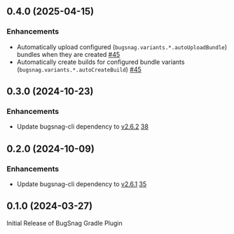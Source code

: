 ## 0.4.0 (2025-04-15)

### Enhancements

- Automatically upload configured (`bugsnag.variants.*.autoUploadBundle`) bundles when they are created [#45](https://github.com/bugsnag/bugsnag-gradle-plugin/pull/45)
- Automatically create builds for configured bundle variants (`bugsnag.variants.*.autoCreateBuild`) [#45](https://github.com/bugsnag/bugsnag-gradle-plugin/pull/45)

## 0.3.0 (2024-10-23)

### Enhancements

- Update bugsnag-cli dependency to [v2.6.2](https://github.com/bugsnag/bugsnag-cli/blob/main/CHANGELOG.md#262-2024-10-17) [38](https://github.com/bugsnag/bugsnag-gradle-plugin/pull/38)

## 0.2.0 (2024-10-09)

### Enhancements

- Update bugsnag-cli dependency to [v2.6.1](https://github.com/bugsnag/bugsnag-cli/blob/next/CHANGELOG.md#261-2024-09-18) [35](https://github.com/bugsnag/bugsnag-gradle-plugin/pull/35)

## 0.1.0 (2024-03-27)

Initial Release of BugSnag Gradle Plugin
